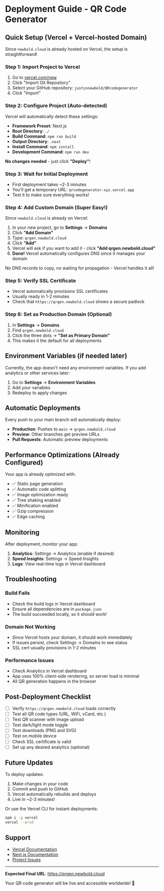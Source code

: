 # Deployment Guide - QR Code Generator

## Quick Setup (Vercel + Vercel-hosted Domain)

Since `newbold.cloud` is already hosted on Vercel, the setup is straightforward!

### Step 1: Import Project to Vercel

1. Go to [vercel.com/new](https://vercel.com/new)
2. Click "Import Git Repository"
3. Select your GitHub repository: `justinnewbold/QRcodegenerator`
4. Click "Import"

### Step 2: Configure Project (Auto-detected)

Vercel will automatically detect these settings:

- **Framework Preset**: Next.js
- **Root Directory**: `./`
- **Build Command**: `npm run build`
- **Output Directory**: `.next`
- **Install Command**: `npm install`
- **Development Command**: `npm run dev`

**No changes needed** - just click **"Deploy"**!

### Step 3: Wait for Initial Deployment

- First deployment takes ~2-3 minutes
- You'll get a temporary URL: `qrcodegenerator-xyz.vercel.app`
- Test it to make sure everything works!

### Step 4: Add Custom Domain (Super Easy!)

Since `newbold.cloud` is already on Vercel:

1. In your new project, go to **Settings** → **Domains**
2. Click **"Add Domain"**
3. Type: `qrgen.newbold.cloud`
4. Click **"Add"**
5. Vercel will ask if you want to add it - click **"Add qrgen.newbold.cloud"**
6. **Done!** Vercel automatically configures DNS since it manages your domain

No DNS records to copy, no waiting for propagation - Vercel handles it all!

### Step 5: Verify SSL Certificate

- Vercel automatically provisions SSL certificates
- Usually ready in 1-2 minutes
- Check that `https://qrgen.newbold.cloud` shows a secure padlock

### Step 6: Set as Production Domain (Optional)

1. In **Settings** → **Domains**
2. Find `qrgen.newbold.cloud`
3. Click the three dots → **"Set as Primary Domain"**
4. This makes it the default for all deployments

## Environment Variables (if needed later)

Currently, the app doesn't need any environment variables. If you add analytics or other services later:

1. Go to **Settings** → **Environment Variables**
2. Add your variables
3. Redeploy to apply changes

## Automatic Deployments

Every push to your main branch will automatically deploy:

- **Production**: Pushes to `main` → `qrgen.newbold.cloud`
- **Preview**: Other branches get preview URLs
- **Pull Requests**: Automatic preview deployments

## Performance Optimizations (Already Configured)

Your app is already optimized with:

- ✅ Static page generation
- ✅ Automatic code splitting
- ✅ Image optimization ready
- ✅ Tree shaking enabled
- ✅ Minification enabled
- ✅ Gzip compression
- ✅ Edge caching

## Monitoring

After deployment, monitor your app:

1. **Analytics**: Settings → Analytics (enable if desired)
2. **Speed Insights**: Settings → Speed Insights
3. **Logs**: View real-time logs in Vercel dashboard

## Troubleshooting

### Build Fails
- Check the build logs in Vercel dashboard
- Ensure all dependencies are in `package.json`
- The build succeeded locally, so it should work!

### Domain Not Working
- Since Vercel hosts your domain, it should work immediately
- If issues persist, check Settings → Domains to see status
- SSL cert usually provisions in 1-2 minutes

### Performance Issues
- Check Analytics in Vercel dashboard
- App uses 100% client-side rendering, so server load is minimal
- All QR generation happens in the browser

## Post-Deployment Checklist

- [ ] Verify `https://qrgen.newbold.cloud` loads correctly
- [ ] Test all QR code types (URL, WiFi, vCard, etc.)
- [ ] Test QR scanner with image upload
- [ ] Test dark/light mode toggle
- [ ] Test downloads (PNG and SVG)
- [ ] Test on mobile device
- [ ] Check SSL certificate is valid
- [ ] Set up any desired analytics (optional)

## Future Updates

To deploy updates:

1. Make changes in your code
2. Commit and push to GitHub
3. Vercel automatically rebuilds and deploys
4. Live in ~2-3 minutes!

Or use the Vercel CLI for instant deployments:
```bash
npm i -g vercel
vercel --prod
```

## Support

- [Vercel Documentation](https://vercel.com/docs)
- [Next.js Documentation](https://nextjs.org/docs)
- [Project Issues](https://github.com/justinnewbold/QRcodegenerator/issues)

---

**Expected Final URL**: https://qrgen.newbold.cloud

Your QR code generator will be live and accessible worldwide! 🚀

